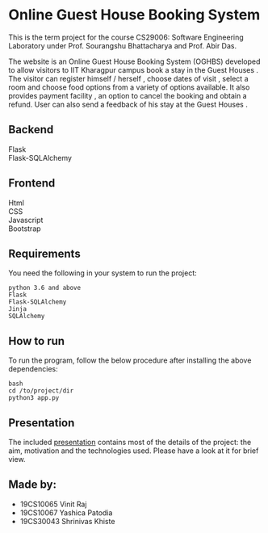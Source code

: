 # Online Guest House Booking System

This is the term project for the course CS29006: Software Engineering Laboratory under Prof. Sourangshu Bhattacharya and Prof. Abir Das.

The website is an Online Guest House Booking System (OGHBS) developed to allow visitors to  IIT Kharagpur campus book a stay in the Guest Houses . The visitor can register himself
/ herself , choose dates of visit , select a room and choose food options from a variety of options available. It also provides payment facility , an option to cancel the 
booking and obtain a refund. User can also send a feedback of his stay at the Guest Houses . 

## Backend

Flask<br/>
Flask-SQLAlchemy<br/>

## Frontend

Html<br/>
CSS<br/>
Javascript<br/>
Bootstrap <br/>



## Requirements

You need the following  in your system to run the project:

```
python 3.6 and above
Flask
Flask-SQLAlchemy
Jinja
SQLAlchemy
```



## How to run

To run the program, follow the below procedure after installing the above dependencies:
```
bash
cd /to/project/dir
python3 app.py
````





## Presentation

The included [presentation](https://docs.google.com/presentation/d/1L4vQjprS5gTK5wKBfh6PIdkHpLyO9mQv8Hg3CPRgbp8/edit?usp=sharing) contains most of the details of the project: the aim, motivation and the technologies used. Please have a look at it for brief view.

## Made by:
- 19CS10065 Vinit Raj
- 19CS10067 Yashica Patodia
- 19CS30043 Shrinivas Khiste
